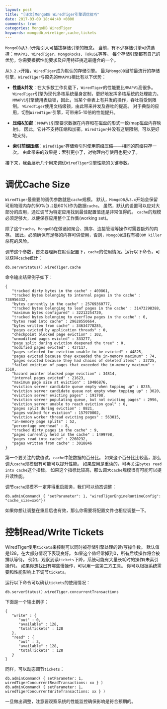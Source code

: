 ```yaml
---
layout: post
title: "[译文]MongoDB WiredTiger引擎调优技巧"
date: 2017-03-09 18:44:40 +0800
comments: true
categories: MongoDB WiredTiger
keywords: mongodb,wiretiger,cache,tickets
---
```


`MongoDB`从`3.0`开始引入可插拔存储引擎的概念。
当前，有不少存储引擎可供选择：`MMAPV1`、`WiredTiger`、`MongoRocks`、`TokuSE`等等。
每个存储引擎都有自己的优势，你需要根据性能要求及应用特征挑选最适合的一个。

从`3.2.x`开始，`WiredTiger`成为默认的存储引擎。
最为`MongoDB`目前最流行的存储引擎，`WiredTiger`与原先的`MMAPV1`相比有以下优势：

- **性能&并发**：在大多数工作负载下，`WiredTiger`的性能要比`MMAPV1`高很多。
`WiredTiger`引擎为现代多核系统量身定制，更好地发挥多核系统的处理能力。
`MMAPV1`引擎使用表级锁，因此，当某个单表上有并发的操作，吞吐将受到限制。
`WiredTiger`使用文档级锁，由此带来并发及吞吐的提高。
对于典型的应用，切到`WiredTiger`引擎，可带来5-10倍的性能提升。

<!--more-->

- **压缩&加密**：`MMAPV1`引擎要求数据在内存和在磁盘的形式一致(map磁盘内存映射)。
因此，它并不支持压缩和加密。`WiredTiger`并没有这层限制，可以更好地支持。

- **索引前缀压缩**：`WiredTiger`存储索引时使用前缀压缩——相同的前缀只存一次。
由此带来的效果是：索引更小了，对物理内存使用也更少了。

接下来，我会展示几个用来调优`WiredTiger`引擎性能的关键参数。

# 调优Cache Size

`WiredTiger`最重要的调优参数就是`cache`规模。
默认，`MongoDB`从`3.x`开始会保留可用物理内存的50%(`3.2`是60%)作为数据`cache`。
虽然，默认的设置可以应对大部分的应用，通过调节为特定应用找到最佳配置值还是非常值得的。
`cache`的规模必须足够大，以便保存应用整个工作集(working set)。

除了这个`cache`，`MongoDB`在做诸如聚合、排序、连接管理等操作时需要额外的内存。
因此，必须确保有足够的内存可供使用，否则，`MongoDB`进程有被`OOM killer`杀死的风险。

调节这个参数，首先要理解在默认配置下，`cache`的使用情况。运行以下命令，可以获得`cache`统计：

```
db.serverStatus().wiredTiger.cache
```

命令输出结果例子如下：

```
{
   "tracked dirty bytes in the cache" : 409861,
   "tracked bytes belonging to internal pages in the cache" : 738956332,
   "bytes currently in the cache" : 25769360777,
   "tracked bytes belonging to leaf pages in the cache" : 31473298388,
   "maximum bytes configured" : 32212254720,
   "tracked bytes belonging to overflow pages in the cache" : 0,
   "bytes read into cache" : 29628550664,
   "bytes written from cache" : 34634778285,
   "pages evicted by application threads" : 0,
   "checkpoint blocked page eviction" : 102,
   "unmodified pages evicted" : 333277,
   "page split during eviction deepened the tree" : 0,
   "modified pages evicted" : 437117,
   "pages selected for eviction unable to be evicted" : 44825,
   "pages evicted because they exceeded the in-memory maximum" : 74,
   "pages evicted because they had chains of deleted items" : 33725,
   "failed eviction of pages that exceeded the in-memory maximum" : 1518,
   "hazard pointer blocked page eviction" : 34814,
   "internal pages evicted" : 21623,
   "maximum page size at eviction" : 10486876,
   "eviction server candidate queue empty when topping up" : 8235,
   "eviction server candidate queue not empty when topping up" : 3020,
   "eviction server evicting pages" : 191708,
   "eviction server populating queue, but not evicting pages" : 2996,
   "eviction server unable to reach eviction goal" : 0,
   "pages split during eviction" : 8821,
   "pages walked for eviction" : 157970002,
   "eviction worker thread evicting pages" : 563015,
   "in-memory page splits" : 52,
   "percentage overhead" : 8,
   "tracked dirty pages in the cache" : 9,
   "pages currently held in the cache" : 1499798,
   "pages read into cache" : 2260232,
   "pages written from cache" : 3018846
}
```

第一个要关注的数值试，`cache`中脏数据的百分比。
如果这个百分比比较高，那么调大`cache`规模很有可能可以提升性能。
如果应用是重读的，可再关注`bytes read into cache`这个指标。
如果这个指标比较高，那么调大`cache`规模很有可能可以提升读性能。

调节`cache`规模不一定非得重启服务，我们可以动态调整：

```
db.adminCommand( { "setParameter": 1, "wiredTigerEngineRuntimeConfig": "cache_size=xxG"})
```

如果你想让调整在重启后也有效，那么你需要将配置文件也相应调整一下。

# 控制Read/Write Tickets

WiredTiger使用`tickets`来控制可以同时被存储引擎处理的读/写操作数。
默认值是128，在大部分情况下表现良好。
如果这个值经常掉到0，所有后续操作将会被排队等待。
例如，观察到读`tickets`下降，系统可能有大量长耗时的操作(未索引操作)。
如果你想找出有哪些慢操作，可以用一些第三方工具。
你可以根据系统需要和性能影响上下调节`tickets`。

运行以下命令可以确认`tickets`的使用情况：

```
db.serverStatus().wiredTiger.concurrentTransactions
```

下面是一个输出例子：

```
{
   "write" : {
      "out" : 0,
      "available" : 128,
      "totalTickets" : 128
   },
   "read" : {
      "out" : 3,
      "available" : 128,
      "totalTickets" : 128
   }
}
```

同样，可以动态调节`tickets`：

```
db.adminCommand( { setParameter: 1, wiredTigerConcurrentReadTransactions: xx } )
db.adminCommand( { setParameter: 1, wiredTigerConcurrentWriteTransactions: xx } )
```

一旦做出调整，注意要观察系统的性能监控确保影响是符合预期的。
